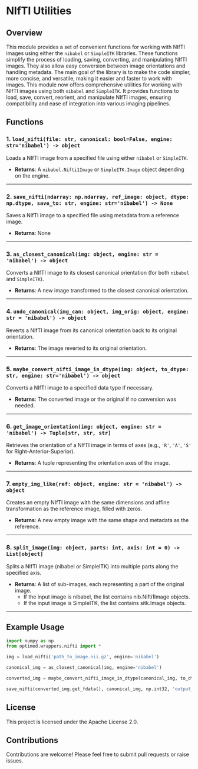 # NIfTI Utilities

## Overview
This module provides a set of convenient functions for working with NIfTI images using either the `nibabel` or `SimpleITK` libraries. These functions simplify the process of loading, saving, converting, and manipulating NIfTI images. They also allow easy conversion between image orientations and handling metadata. The main goal of the library is to make the code simpler, more concise, and versatile, making it easier and faster to work with images.
This module now offers comprehensive utilities for working with NIfTI images using both `nibabel` and `SimpleITK`. It provides functions to load, save, convert, reorient, and manipulate NIfTI images, ensuring compatibility and ease of integration into various imaging pipelines.

## Functions

### 1. `load_nifti(file: str, canonical: bool=False, engine: str='nibabel') -> object`
Loads a NIfTI image from a specified file using either `nibabel` or `SimpleITK`.
- **Returns**: A `nibabel.Nifti1Image` or `SimpleITK.Image` object depending on the engine.

---

### 2. `save_nifti(ndarray: np.ndarray, ref_image: object, dtype: np.dtype, save_to: str, engine: str='nibabel') -> None`
Saves a NIfTI image to a specified file using metadata from a reference image.
- **Returns**: None

---

### 3. `as_closest_canonical(img: object, engine: str = 'nibabel') -> object`
Converts a NIfTI image to its closest canonical orientation (for both `nibabel` and `SimpleITK`).
- **Returns**: A new image transformed to the closest canonical orientation.

---

### 4. `undo_canonical(img_can: object, img_orig: object, engine: str = 'nibabel') -> object`
Reverts a NIfTI image from its canonical orientation back to its original orientation.
- **Returns**: The image reverted to its original orientation.

---

### 5. `maybe_convert_nifti_image_in_dtype(img: object, to_dtype: str, engine: str='nibabel') -> object`
Converts a NIfTI image to a specified data type if necessary.
- **Returns**: The converted image or the original if no conversion was needed.

---

### 6. `get_image_orientation(img: object, engine: str = 'nibabel') -> Tuple[str, str, str]`
Retrieves the orientation of a NIfTI image in terms of axes (e.g., `'R'`, `'A'`, `'S'` for Right-Anterior-Superior).
- **Returns**: A tuple representing the orientation axes of the image.

---

### 7. `empty_img_like(ref: object, engine: str = 'nibabel') -> object`
Creates an empty NIfTI image with the same dimensions and affine transformation as the reference image, filled with zeros.
- **Returns**: A new empty image with the same shape and metadata as the reference.

---
### 8. `split_image(img: object, parts: int, axis: int = 0) -> List[object]`
Splits a NIfTI image (nibabel or SimpleITK) into multiple parts along the specified axis.
- **Returns**: A list of sub-images, each representing a part of the original image.
  - If the input image is nibabel, the list contains nib.Nifti1Image objects.
  - If the input image is SimpleITK, the list contains sitk.Image objects.

---

## Example Usage

```python
import numpy as np
from optimed.wrappers.nifti import *

img = load_nifti('path_to_image.nii.gz', engine='nibabel')

canonical_img = as_closest_canonical(img, engine='nibabel')

converted_img = maybe_convert_nifti_image_in_dtype(canonical_img, to_dtype='int32', engine='nibabel')

save_nifti(converted_img.get_fdata(), canonical_img, np.int32, 'output_image.nii.gz', engine='nibabel')
```

## License
This project is licensed under the Apache License 2.0.

## Contributions
Contributions are welcome! Please feel free to submit pull requests or raise issues.